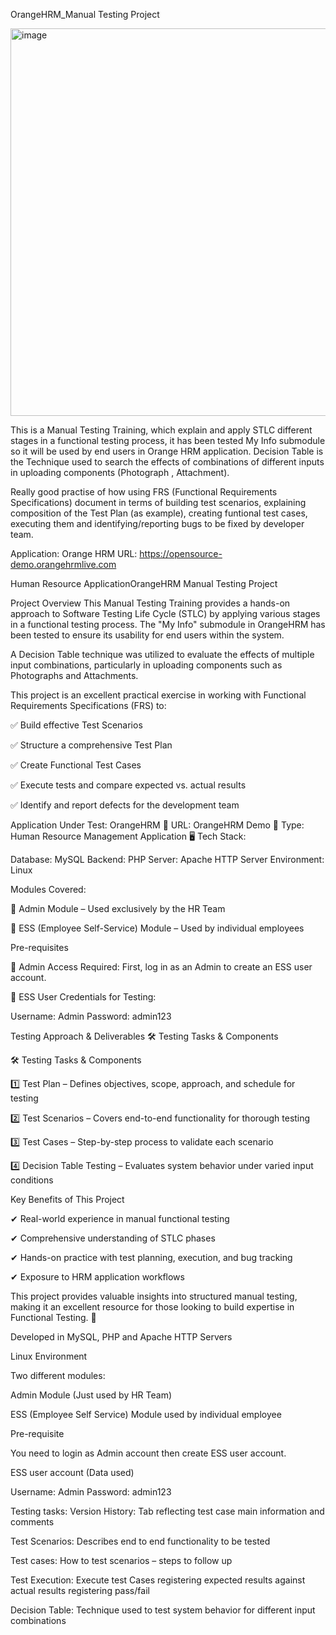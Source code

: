 
OrangeHRM_Manual Testing Project



<img width="620" alt="image" src="https://github.com/user-attachments/assets/88915af0-256a-4513-91ad-813eda28be3e" />

This is a Manual Testing Training, which explain and apply STLC different stages in a functional testing process, it has been tested My Info submodule so it will be used by end users in Orange HRM application. Decision Table is the Technique used to search the effects of combinations of different inputs in uploading components (Photograph , Attachment).

Really good practise of how using FRS (Functional Requirements Specifications) document in terms of building test scenarios, explaining composition of the Test Plan (as example), creating funtional test cases, executing them and identifying/reporting bugs to be fixed by developer team.

Application: Orange HRM
URL: https://opensource-demo.orangehrmlive.com

Human Resource ApplicationOrangeHRM Manual Testing Project


Project Overview
This Manual Testing Training provides a hands-on approach to Software Testing Life Cycle (STLC) by applying various stages in a functional testing process. The "My Info" submodule in OrangeHRM has been tested to ensure its usability for end users within the system.

A Decision Table technique was utilized to evaluate the effects of multiple input combinations, particularly in uploading components such as Photographs and Attachments.


This project is an excellent practical exercise in working with Functional Requirements Specifications (FRS) to:

✅ Build effective Test Scenarios

✅ Structure a comprehensive Test Plan

✅ Create Functional Test Cases

✅ Execute tests and compare expected vs. actual results

✅ Identify and report defects for the development team



Application Under Test: OrangeHRM
🔗 URL: OrangeHRM Demo
💼 Type: Human Resource Management Application
🖥️ Tech Stack:


Database: MySQL
Backend: PHP
Server: Apache HTTP Server
Environment: Linux

Modules Covered:

🔹 Admin Module – Used exclusively by the HR Team

🔹 ESS (Employee Self-Service) Module – Used by individual employees


Pre-requisites

🔹 Admin Access Required: First, log in as an Admin to create an ESS user account.

🔹 ESS User Credentials for Testing:


Username: Admin
Password: admin123

Testing Approach & Deliverables
🛠️ Testing Tasks & Components

🛠️ Testing Tasks & Components

1️⃣ Test Plan – Defines objectives, scope, approach, and schedule for testing

2️⃣ Test Scenarios – Covers end-to-end functionality for thorough testing

3️⃣ Test Cases – Step-by-step process to validate each scenario

4️⃣ Decision Table Testing – Evaluates system behavior under varied input conditions


Key Benefits of This Project

✔ Real-world experience in manual functional testing

✔ Comprehensive understanding of STLC phases

✔ Hands-on practice with test planning, execution, and bug tracking

✔ Exposure to HRM application workflows


This project provides valuable insights into structured manual testing, making it an excellent resource for those looking to build expertise in Functional Testing. 🚀

Developed in MySQL, PHP and Apache HTTP Servers

Linux Environment

Two different modules:

Admin Module (Just used by HR Team)

ESS (Employee Self Service) Module used by individual employee

Pre-requisite

You need to login as Admin account then create ESS user account.

ESS user account (Data used)

Username: Admin
Password: admin123

Testing tasks:
Version History: Tab reflecting test case main information and comments

Test Scenarios: Describes end to end functionality to be tested

Test cases: How to test scenarios – steps to follow up

Test Execution: Execute test Cases registering expected results against actual results registering pass/fail

Decision Table: Technique used to test system behavior for different input combinations
